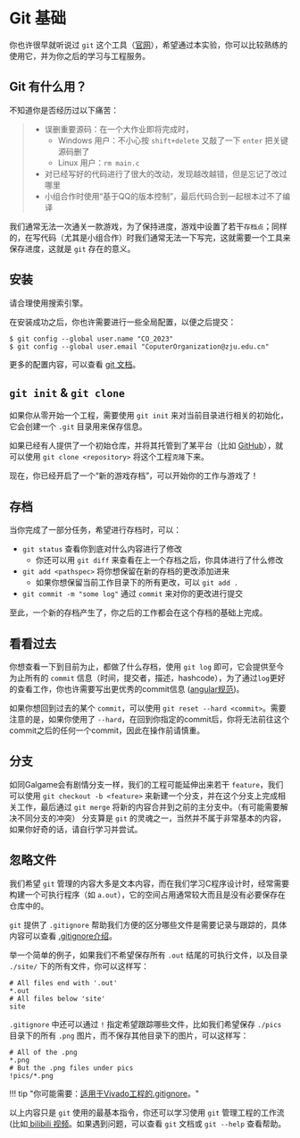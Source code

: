 # Git 基础

你也许很早就听说过 `git` 这个工具（[官网](https://git-scm.com/)），希望通过本实验，你可以比较熟练的使用它，并为你之后的学习与工程服务。

## Git 有什么用？

不知道你是否经历过以下痛苦：

> * 误删重要源码：在一个大作业即将完成时，
>     * Windows 用户：不小心按 `shift+delete` 又敲了一下 `enter` 把关键源码删了
>     * Linux 用户：`rm main.c`
> * 对已经写好的代码进行了很大的改动，发现越改越错，但是忘记了改过哪里
> * 小组合作时使用“基于QQ的版本控制”，最后代码合到一起根本过不了编译

我们通常无法一次通关一款游戏，为了保持进度，游戏中设置了若干`存档点`；同样的，在写代码（尤其是小组合作）时我们通常无法一下写完，这就需要一个工具来保存进度，这就是 `git` 存在的意义。

## 安装

请合理使用搜索引擎。

在安装成功之后，你也许需要进行一些全局配置，以便之后提交：
```
$ git config --global user.name "CO_2023"
$ git config --global user.email "CoputerOrganization@zju.edu.cn"
```

更多的配置内容，可以查看 [git 文档](https://git-scm.com/docs/git-config#_configuration_file)。

## `git init` & `git clone`

如果你从零开始一个工程，需要使用 `git init` 来对当前目录进行相关的初始化，它会创建一个 `.git` 目录用来保存信息。

如果已经有人提供了一个初始仓库，并将其托管到了某平台（比如 [GitHub](https://github.com)），就可以使用 `git clone <repository>` 将这个工程`克隆`下来。

现在，你已经开启了一个“新的游戏存档”，可以开始你的工作与游戏了！

## 存档

当你完成了一部分任务，希望进行存档时，可以：

* `git status` 查看你到底对什么内容进行了修改
    * 你还可以用 `git diff` 来查看在上一个存档之后，你具体进行了什么修改
* `git add <pathspec>` 将你想保留在新的存档的更改添加进来
    * 如果你想保留当前工作目录下的所有更改，可以 `git add .`
* `git commit -m "some log"` 通过 `commit` 来对你的更改进行提交

至此，一个新的存档产生了，你之后的工作都会在这个存档的基础上完成。

## 看看过去

你想查看一下到目前为止，都做了什么存档，使用 `git log` 即可，它会提供至今为止所有的 `commit` 信息（时间，提交者，描述，hashcode），为了通过`log`更好的查看工作，你也许需要写出更优秀的commit信息 ([angular规范](https://github.com/angular/angular/blob/22b96b9/CONTRIBUTING.md#-commit-message-guidelines))。

如果你想回到过去的某个 `commit`，可以使用 `git reset --hard <commit>`。需要注意的是，如果你使用了 `--hard`，在回到你指定的commit后，你将无法前往这个commit之后的任何一个commit，因此在操作前请慎重。

## 分支

如同Galgame会有剧情分支一样，我们的工程可能延伸出来若干 `feature`，我们可以使用 `git checkout -b <feature>` 来新建一个分支，并在这个分支上完成相关工作，最后通过 `git merge` 将新的内容合并到之前的主分支中。（有可能需要解决不同分支的冲突）
分支算是 `git` 的灵魂之一，当然并不属于非常基本的内容，如果你好奇的话，请自行学习并尝试。

## 忽略文件

我们希望 `git` 管理的内容大多是文本内容，而在我们学习C程序设计时，经常需要构建一个可执行程序（如 `a.out`），它的空间占用通常较大而且是没有必要保存在仓库中的。

`git` 提供了 `.gitignore` 帮助我们方便的区分哪些文件是需要记录与跟踪的，具体内容可以查看 [.gitignore介绍](https://git-scm.com/docs/gitignore)。

举一个简单的例子，如果我们不希望保存所有 `.out` 结尾的可执行文件，以及目录 `./site/` 下的所有文件，你可以这样写：

```title=".gitignore"
# All files end with '.out'
*.out
# All files below 'site'
site
```

`.gitignore` 中还可以通过 `!` 指定希望跟踪哪些文件，比如我们希望保存 `./pics` 目录下的所有 `.png` 图片，而不保存其他目录下的图片，可以这样写：

```title=".gitignore"
# All of the .png
*.png
# But the .png files under pics
!pics/*.png
```

!!! tip "你可能需要：[适用于Vivado工程的.gitignore](https://support.xilinx.com/s/article/61232?language=en_US)。"

以上内容只是 `git` 使用的最基本指令，你还可以学习使用 `git` 管理工程的工作流(比如[ bilibili 视频](https://www.bilibili.com/video/BV19e4y1q7JJ)。如果遇到问题，可以查看 `git` 文档或 `git --help` 查看帮助。